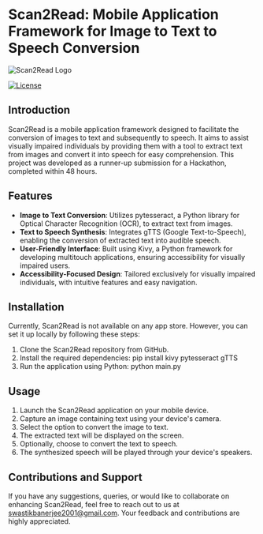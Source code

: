# Scan2Read: Mobile Application Framework for Image to Text to Speech Conversion

![Scan2Read Logo](scan2read_logo.png)

[![License](https://img.shields.io/badge/license-All%20Rights%20Reserved-red.svg)](LICENSE)

## Introduction
Scan2Read is a mobile application framework designed to facilitate the conversion of images to text and subsequently to speech. It aims to assist visually impaired individuals by providing them with a tool to extract text from images and convert it into speech for easy comprehension. This project was developed as a runner-up submission for a Hackathon, completed within 48 hours.

## Features
- **Image to Text Conversion**: Utilizes pytesseract, a Python library for Optical Character Recognition (OCR), to extract text from images.
- **Text to Speech Synthesis**: Integrates gTTS (Google Text-to-Speech), enabling the conversion of extracted text into audible speech.
- **User-Friendly Interface**: Built using Kivy, a Python framework for developing multitouch applications, ensuring accessibility for visually impaired users.
- **Accessibility-Focused Design**: Tailored exclusively for visually impaired individuals, with intuitive features and easy navigation.

## Installation
Currently, Scan2Read is not available on any app store. However, you can set it up locally by following these steps:

1. Clone the Scan2Read repository from GitHub.
2. Install the required dependencies:
pip install kivy pytesseract gTTS
3. Run the application using Python:
python main.py

## Usage
1. Launch the Scan2Read application on your mobile device.
2. Capture an image containing text using your device's camera.
3. Select the option to convert the image to text.
4. The extracted text will be displayed on the screen.
5. Optionally, choose to convert the text to speech.
6. The synthesized speech will be played through your device's speakers.

## Contributions and Support
If you have any suggestions, queries, or would like to collaborate on enhancing Scan2Read, feel free to reach out to us at [swastikbanerjee2001@gmail.com](mailto:swastikbanerjee2001@gmail.com). Your feedback and contributions are highly appreciated.
